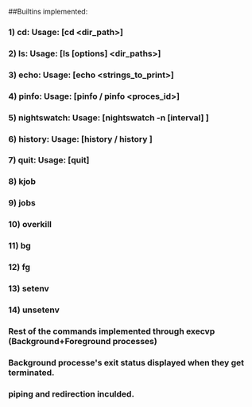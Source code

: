 ##Builtins implemented:
### 1) cd: Usage: [cd <dir_path>]
### 2) ls: Usage: [ls [options] <dir_paths>]
### 3) echo: Usage: [echo <strings_to_print>]
### 4) pinfo: Usage: [pinfo / pinfo <proces_id>]
### 5) nightswatch: Usage: [nightswatch -n [interval] <command>]
### 6) history: Usage: [history / history <num>]
### 7) quit: Usage: [quit]
### 8) kjob 
### 9) jobs
### 10) overkill
### 11) bg 
### 12) fg
### 13) setenv
### 14) unsetenv


### Rest of the commands implemented through execvp (Background+Foreground processes)
### Background processe's exit status displayed when they get terminated.
### piping and redirection inculded.
